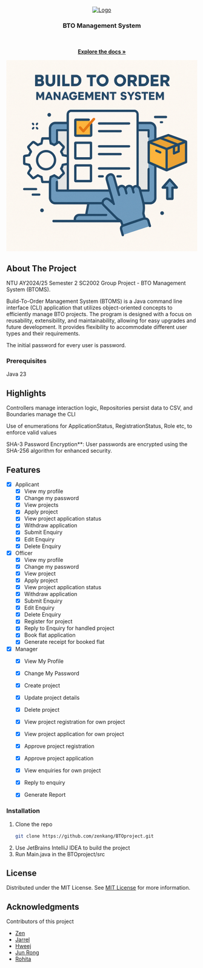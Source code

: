 
<br/>
<div align="center">
<a href="https://github.com/ShaanCoding/ReadME-Generator">
<img src="https://www.cmgassets.com/s3fs-public/styles/opengraph/public/2023-05/screen-shot-2023-05-09-at-9.54.24-am.png?h=b5c7f43f&itok=CS-ivDjJ" alt="Logo" width="80" height="80">
</a>
<h3 align="center">BTO Management System</h3>
<p align="center">

<br/>
<br/>
<a href="https://zenkang.github.io/BTOproject/"><strong>Explore the docs »</strong></a>

  


</p>
</div>

![](img/BTO.png)
## About The Project

NTU AY2024/25 Semester 2 SC2002 Group Project - BTO Management System (BTOMS).

Build-To-Order Management System (BTOMS) is a Java command line interface (CLI) application that utilizes object-oriented concepts to efficiently manage BTO projects. The program is designed with a focus on reusability, extensibility, and maintainability, allowing for easy upgrades and future development. It provides flexibility to accommodate different user types and their requirements.

The initial password for every user is password.
### Prerequisites

Java 23


## Highlights
Controllers manage interaction logic, Repositories persist data to CSV, and Boundaries manage the CLI

Use of enumerations for ApplicationStatus, RegistrationStatus, Role etc, to enforce valid values

SHA-3 Password Encryption**: User passwords are encrypted using the SHA-256 algorithm for enhanced
security.
## Features

- [x] Applicant
  - [x] View my profile
  - [x] Change my password
  - [x] View projects
  - [x] Apply project
  - [x] View project application status
  - [x] Withdraw application
  - [x] Submit Enquiry
  - [x] Edit Enquiry
  - [x] Delete Enquiry

- [x] Officer
  - [x] View my profile
  - [x] Change my password
  - [x] View project
  - [x] Apply project
  - [x] View project application status
  - [x] Withdraw application
  - [x] Submit Enquiry
  - [x] Edit Enquiry
  - [x] Delete Enquiry
  - [x] Register for project
  - [x] Reply to Enquiry for handled project
  - [x] Book flat application
  - [x] Generate receipt for booked flat

- [x] Manager
  - [x] View My Profile
  - [x] Change My Password
  - [x] Create project
  - [x] Update project details
  - [x] Delete project
  - [x] View project registration for own project
  - [x] View project application for own project
  - [x] Approve project registration
  - [x] Approve project application
  - [x] View enquiries for own project
  - [x] Reply to enquiry
  - [x] Generate Report
 

### Installation


1. Clone the repo
   ```sh
   git clone https://github.com/zenkang/BTOproject.git
   ```
2. Use JetBrains IntelliJ IDEA to build the project
3. Run Main.java in the BTOproject/src

## License

Distributed under the MIT License. See [MIT License](https://opensource.org/licenses/MIT) for more information.
## Acknowledgments

Contributors of this project


- [Zen](https://github.com/zenkang)
- [Jarrel ](https://github.com/Jarrel-web)
- [Hweej ](https://github.com/dingerbonger)
- [Jun Rong](https://github.com/JunRongLJR)
- [Rohita](https://github.com/Rohita-Kattta)
